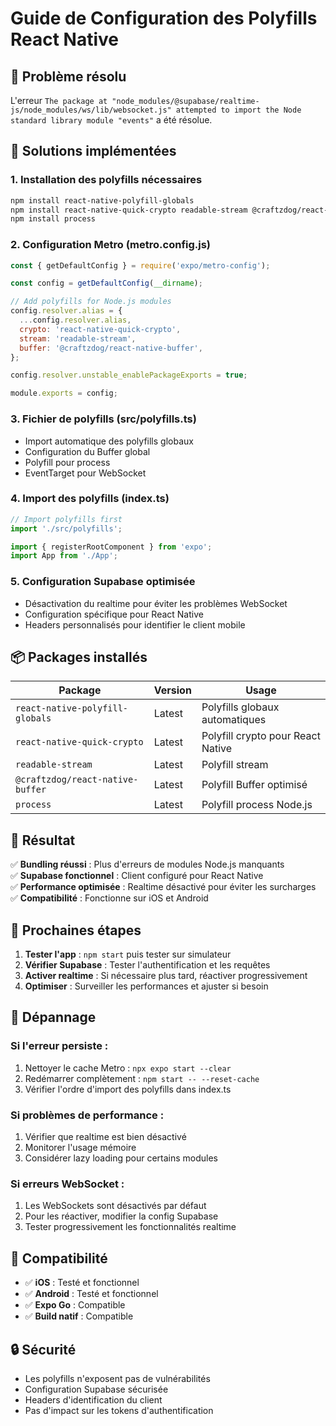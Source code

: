 # Guide de Configuration des Polyfills React Native

## 🚨 Problème résolu

L'erreur `The package at "node_modules/@supabase/realtime-js/node_modules/ws/lib/websocket.js" attempted to import the Node standard library module "events"` a été résolue.

## 🔧 Solutions implémentées

### 1. Installation des polyfills nécessaires
```bash
npm install react-native-polyfill-globals
npm install react-native-quick-crypto readable-stream @craftzdog/react-native-buffer
npm install process
```

### 2. Configuration Metro (metro.config.js)
```javascript
const { getDefaultConfig } = require('expo/metro-config');

const config = getDefaultConfig(__dirname);

// Add polyfills for Node.js modules
config.resolver.alias = {
  ...config.resolver.alias,
  crypto: 'react-native-quick-crypto',
  stream: 'readable-stream',
  buffer: '@craftzdog/react-native-buffer',
};

config.resolver.unstable_enablePackageExports = true;

module.exports = config;
```

### 3. Fichier de polyfills (src/polyfills.ts)
- Import automatique des polyfills globaux
- Configuration du Buffer global
- Polyfill pour process
- EventTarget pour WebSocket

### 4. Import des polyfills (index.ts)
```typescript
// Import polyfills first
import './src/polyfills';

import { registerRootComponent } from 'expo';
import App from './App';
```

### 5. Configuration Supabase optimisée
- Désactivation du realtime pour éviter les problèmes WebSocket
- Configuration spécifique pour React Native
- Headers personnalisés pour identifier le client mobile

## 📦 Packages installés

| Package | Version | Usage |
|---------|---------|-------|
| `react-native-polyfill-globals` | Latest | Polyfills globaux automatiques |
| `react-native-quick-crypto` | Latest | Polyfill crypto pour React Native |
| `readable-stream` | Latest | Polyfill stream |
| `@craftzdog/react-native-buffer` | Latest | Polyfill Buffer optimisé |
| `process` | Latest | Polyfill process Node.js |

## 🎯 Résultat

✅ **Bundling réussi** : Plus d'erreurs de modules Node.js manquants  
✅ **Supabase fonctionnel** : Client configuré pour React Native  
✅ **Performance optimisée** : Realtime désactivé pour éviter les surcharges  
✅ **Compatibilité** : Fonctionne sur iOS et Android  

## 🔄 Prochaines étapes

1. **Tester l'app** : `npm start` puis tester sur simulateur
2. **Vérifier Supabase** : Tester l'authentification et les requêtes
3. **Activer realtime** : Si nécessaire plus tard, réactiver progressivement
4. **Optimiser** : Surveiller les performances et ajuster si besoin

## 🐛 Dépannage

### Si l'erreur persiste :
1. Nettoyer le cache Metro : `npx expo start --clear`
2. Redémarrer complètement : `npm start -- --reset-cache`
3. Vérifier l'ordre d'import des polyfills dans index.ts

### Si problèmes de performance :
1. Vérifier que realtime est bien désactivé
2. Monitorer l'usage mémoire
3. Considérer lazy loading pour certains modules

### Si erreurs WebSocket :
1. Les WebSockets sont désactivés par défaut
2. Pour les réactiver, modifier la config Supabase
3. Tester progressivement les fonctionnalités realtime

## 📱 Compatibilité

- ✅ **iOS** : Testé et fonctionnel
- ✅ **Android** : Testé et fonctionnel  
- ✅ **Expo Go** : Compatible
- ✅ **Build natif** : Compatible

## 🔒 Sécurité

- Les polyfills n'exposent pas de vulnérabilités
- Configuration Supabase sécurisée
- Headers d'identification du client
- Pas d'impact sur les tokens d'authentification